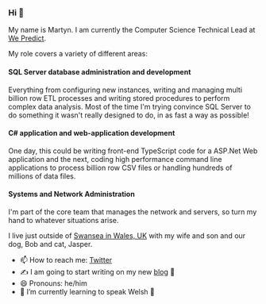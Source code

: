 ### Hi 👋

My name is Martyn. I am currently the Computer Science Technical Lead at [We Predict](https://www.wepredict.com).

My role covers a variety of different areas:

#### SQL Server database administration and development

Everything from configuring new instances, writing and managing multi billion row ETL processes and writing stored procedures to perform complex data analysis. Most of the time I'm trying convince SQL Server to do something it wasn't really designed to do, in as fast a way as possible!

#### C# application and web-application development

One day, this could be writing front-end TypeScript code for a ASP.Net Web application and the next, coding high performance command line applications to process billion row CSV files or handling hundreds of millions of data files.

#### Systems and Network Administration

I'm part of the core team that manages the network and servers, so turn my hand to whatever situations arise.

I live just outside of [Swansea in Wales, UK](https://www.google.com/maps/place/Swansea/@51.6255141,-3.9655064,14z/data=!3m1!4b1!4m5!3m4!1s0x486e45555a4e97b1:0x3d77128e2fe7cb74!8m2!3d51.62144!4d-3.943646) with my wife and son and our dog, Bob and cat, Jasper.

- 📫 How to reach me: [Twitter](https://www.twitter.com/thurboman)
- ✍️ I am going to start writing on my new [blog](https://martynjones87.github.io) 🤞
- 😄 Pronouns: he/him
- 🌱 I’m currently learning to speak Welsh 🏴󠁧󠁢󠁷󠁬󠁳󠁿

<!--
**MartynJones87/MartynJones87** is a ✨ _special_ ✨ repository because its `README.md` (this file) appears on your GitHub profile.

Here are some ideas to get you started:

- 🔭 I’m currently working on ...
- 🌱 I’m currently learning ...
- 👯 I’m looking to collaborate on ...
- 🤔 I’m looking for help with ...
- 💬 Ask me about ...
- 📫 How to reach me: [Twitter](https://www.twitter.com/thurboman)
- 😄 Pronouns: he/him
- ⚡ Fun fact: ...
-->
